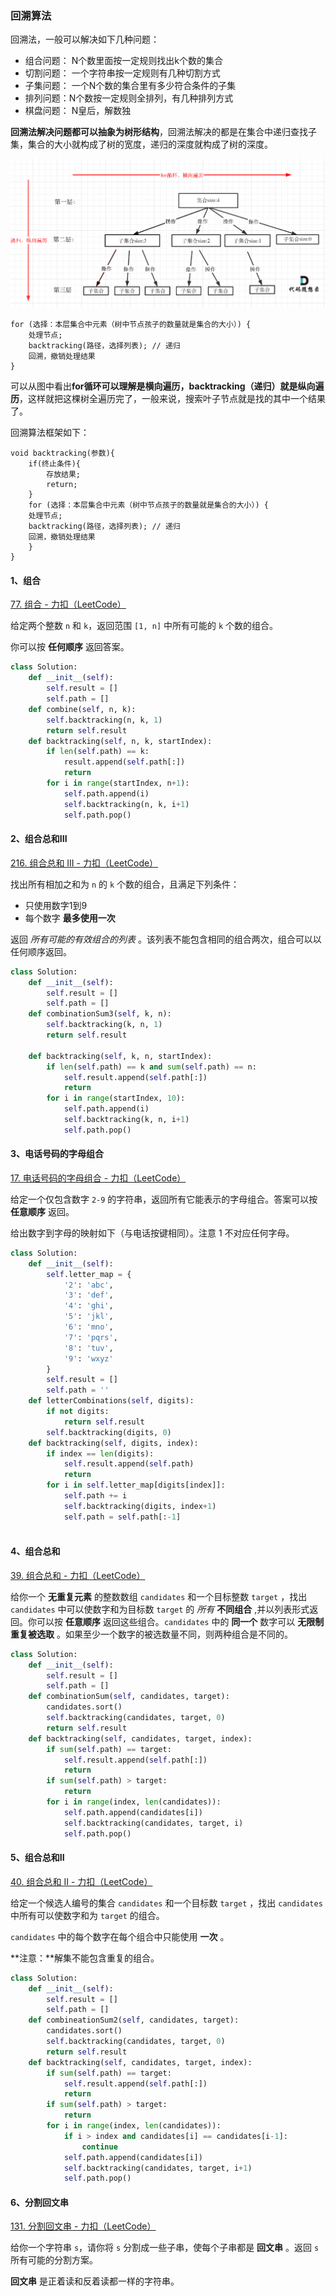 ### 回溯算法

回溯法，一般可以解决如下几种问题：

* 组合问题： N个数里面按一定规则找出k个数的集合
* 切割问题： 一个字符串按一定规则有几种切割方式
* 子集问题： 一个N个数的集合里有多少符合条件的子集
* 排列问题：N个数按一定规则全排列，有几种排列方式
* 棋盘问题： N皇后，解数独

**回溯法解决问题都可以抽象为树形结构**，回溯法解决的都是在集合中递归查找子集，集合的大小就构成了树的宽度，递归的深度就构成了树的深度。

![回溯算法理论基础](../img/20210130173631174.png)

```text
for (选择：本层集合中元素（树中节点孩子的数量就是集合的大小）) {
    处理节点;
    backtracking(路径，选择列表); // 递归
    回溯，撤销处理结果
}
```

可以从图中看出**for循环可以理解是横向遍历，backtracking（递归）就是纵向遍历**，这样就把这棵树全遍历完了，一般来说，搜索叶子节点就是找的其中一个结果了。

回溯算法框架如下：

```text
void backtracking(参数){
	if(终止条件){
		存放结果;
		return;
	}
	for (选择：本层集合中元素（树中节点孩子的数量就是集合的大小）) {
    处理节点;
    backtracking(路径，选择列表); // 递归
    回溯，撤销处理结果
	}
}
```



#### 1、组合

[77. 组合 - 力扣（LeetCode）](https://leetcode.cn/problems/combinations/)

给定两个整数 `n` 和 `k`，返回范围 `[1, n]` 中所有可能的 `k` 个数的组合。

你可以按 **任何顺序** 返回答案。

```python
class Solution:
    def __init__(self):
        self.result = []
        self.path = []
    def combine(self, n, k):
        self.backtracking(n, k, 1)
        return self.result
    def backtracking(self, n, k, startIndex):
        if len(self.path) == k:
            result.append(self.path[:])
            return 
        for i in range(startIndex, n+1):
            self.path.append(i)
            self.backtracking(n, k, i+1)
            self.path.pop()
```

#### 2、组合总和III

[216. 组合总和 III - 力扣（LeetCode）](https://leetcode.cn/problems/combination-sum-iii/)

找出所有相加之和为 `n` 的 `k` 个数的组合，且满足下列条件：

- 只使用数字1到9
- 每个数字 **最多使用一次** 

返回 *所有可能的有效组合的列表* 。该列表不能包含相同的组合两次，组合可以以任何顺序返回。

```python
class Solution:
    def __init__(self):
        self.result = []
        self.path = []
    def combinationSum3(self, k, n):
        self.backtracking(k, n, 1)
        return self.result
     
    def backtracking(self, k, n, startIndex):
        if len(self.path) == k and sum(self.path) == n:
            self.result.append(self.path[:])
            return 
        for i in range(startIndex, 10):
            self.path.append(i)
            self.backtracking(k, n, i+1)
            self.path.pop()
```

#### 3、电话号码的字母组合

[17. 电话号码的字母组合 - 力扣（LeetCode）](https://leetcode.cn/problems/letter-combinations-of-a-phone-number/)

给定一个仅包含数字 `2-9` 的字符串，返回所有它能表示的字母组合。答案可以按 **任意顺序** 返回。

给出数字到字母的映射如下（与电话按键相同）。注意 1 不对应任何字母。

```python
class Solution:
    def __init__(self):
        self.letter_map = {
            '2': 'abc',
            '3': 'def',
            '4': 'ghi',
            '5': 'jkl',
            '6': 'mno',
            '7': 'pqrs',
            '8': 'tuv',
            '9': 'wxyz'
        }
        self.result = []
        self.path = ''
    def letterCombinations(self, digits):
        if not digits:
            return self.result
        self.backtracking(digits, 0)
    def backtracking(self, digits, index):
        if index == len(digits):
            self.result.append(self.path)
            return
        for i in self.letter_map[digits[index]]:
            self.path += i
            self.backtracking(digits, index+1)
            self.path = self.path[:-1]
        
```

#### 4、组合总和

[39. 组合总和 - 力扣（LeetCode）](https://leetcode.cn/problems/combination-sum/)

给你一个 **无重复元素** 的整数数组 `candidates` 和一个目标整数 `target` ，找出 `candidates` 中可以使数字和为目标数 `target` 的 *所有* **不同组合** ,并以列表形式返回。你可以按 **任意顺序** 返回这些组合。`candidates` 中的 **同一个** 数字可以 **无限制重复被选取** 。如果至少一个数字的被选数量不同，则两种组合是不同的。 

```python
class Solution:
    def __init__(self):
        self.result = []
        self.path = []
    def combinationSum(self, candidates, target):
        candidates.sort()
        self.backtracking(candidates, target, 0)
        return self.result
    def backtracking(self, candidates, target, index):
        if sum(self.path) == target:
            self.result.append(self.path[:])
            return 
        if sum(self.path) > target:
            return
        for i in range(index, len(candidates)):
            self.path.append(candidates[i])
            self.backtracking(candidates, target, i)
            self.path.pop()
```

#### 5、组合总和II

[40. 组合总和 II - 力扣（LeetCode）](https://leetcode.cn/problems/combination-sum-ii/)

给定一个候选人编号的集合 `candidates` 和一个目标数 `target` ，找出 `candidates` 中所有可以使数字和为 `target` 的组合。

`candidates` 中的每个数字在每个组合中只能使用 **一次** 。

**注意：**解集不能包含重复的组合。

```python
class Solution:
    def __init__(self):
        self.result = []
        self.path = []
    def combineationSum2(self, candidates, target):
        candidates.sort()
        self.backtracking(candidates, target, 0)
        return self.result
    def backtracking(self, candidates, target, index):
        if sum(self.path) == target:
            self.result.append(self.path[:])
            return 
        if sum(self.path) > target:
            return
        for i in range(index, len(candidates)):
            if i > index and candidates[i] == candidates[i-1]:
                continue
            self.path.append(candidates[i])
            self.backtracking(candidates, target, i+1)
            self.path.pop()       
```

#### 6、分割回文串

[131. 分割回文串 - 力扣（LeetCode）](https://leetcode.cn/problems/palindrome-partitioning/)

给你一个字符串 `s`，请你将 `s` 分割成一些子串，使每个子串都是 **回文串** 。返回 `s` 所有可能的分割方案。

**回文串** 是正着读和反着读都一样的字符串。

